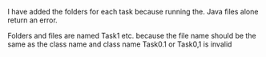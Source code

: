 I have added the folders for each task because running the. Java files alone return an error. 

Folders and files are named Task1 etc. because the file name should be the same as the class name and class name Task0.1 or Task0,1 is invalid


